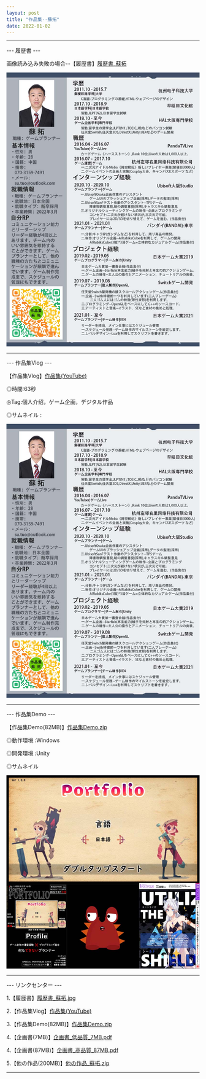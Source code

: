 ```yaml
---
layout: post
title: "作品集--蘇拓"
date: 2022-01-02
---
```

********************************************************

--- 履歴書 ---

画像読み込み失敗の場合--【履歴書】[履歴書_蘇拓](https://github.com/SotakuStudio/SotakuStudio.github.io/blob/main/Image/ImageJapanese/%E5%B1%A5%E6%AD%B4%E6%9B%B8_%E8%98%87%E6%8B%93_%E9%AB%98%E5%93%81%E8%B3%AA.png?raw=true)

![Image text](https://github.com/SotakuStudio/SotakuStudio.github.io/blob/main/Image/ImageJapanese/%E5%B1%A5%E6%AD%B4%E6%9B%B8_%E8%98%87%E6%8B%93_%E4%BD%8E%E5%93%81%E8%B3%AA.jpg?raw=true) 

********************************************************

--- 作品集Vlog ---

【作品集Vlog】[作品集(YouTube)](https://www.youtube.com/watch?v=_rLbzftN2kg)

◎時間:63秒

◎Tag:個人介绍，ゲーム企画，デジタル作品

◎サムネイル :

![Image text](https://github.com/SotakuStudio/SotakuStudio.github.io/blob/main/Image/ImageJapanese/%E5%B1%A5%E6%AD%B4%E6%9B%B8_%E8%98%87%E6%8B%93_%E4%BD%8E%E5%93%81%E8%B3%AA.jpg?raw=true) 

********************************************************

--- 作品集Demo ---

【作品集Demo(82MB)】[作品集Demo.zip](https://v.qq.com/x/page/d3224z0fxsn.html)

◎動作環境 :Windows

◎開発環境 :Unity

◎サムネイル 

![Image text](https://github.com/SotakuStudio/SotakuStudio.github.io/blob/main/Image/ImageJapanese/%E6%97%A5%E6%96%87%E4%BD%9C%E5%93%81%E9%9B%86%E4%BB%8B%E7%BB%8D.jpg?raw=true)

********************************************************

--- リンクセンター ---

1.【履歴書】[履歴書_蘇拓.jpg](https://github.com/SotakuStudio/SotakuStudio.github.io/blob/main/Image/ImageJapanese/%E5%B1%A5%E6%AD%B4%E6%9B%B8_%E8%98%87%E6%8B%93_%E9%AB%98%E5%93%81%E8%B3%AA.png?raw=true)

2.【作品集Vlog】[作品集(YouTube)](https://www.youtube.com/watch?v=_rLbzftN2kg)

3.【作品集Demo(82MB)】[作品集Demo.zip](https://v.qq.com/x/page/d3224z0fxsn.html)

4.【企画書(7MB)】[企画書_低品質_7MB.pdf](https://1drv.ms/b/s!Aj9fktzHJKNciN1Sl9TfSDh3XCLvLg?e=Q9UDJ1)

4.【企画書(87MB)】[企画書_高品質_87MB.pdf](https://1drv.ms/b/s!Aj9fktzHJKNciN1TLnTVQFnfkHPkIA?e=GIZ1ie)

5.【他の作品(200MB)】[他の作品_蘇拓.zip](https://1drv.ms/b/s!Aj9fktzHJKNciN06rw5TyEamfuhR8g?e=3nODQ8)

********************************************************
